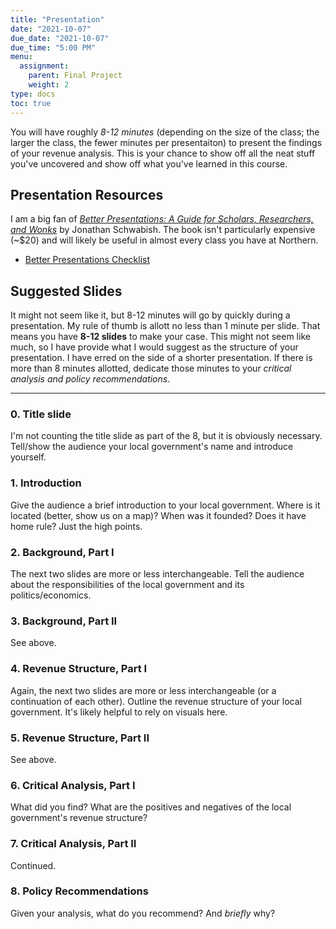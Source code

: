```yaml
---
title: "Presentation"
date: "2021-10-07"
due_date: "2021-10-07"
due_time: "5:00 PM"
menu:
  assignment:
    parent: Final Project
    weight: 2
type: docs
toc: true
---
```


You will have roughly *8-12 minutes* (depending on the size of the class; the larger the class, the fewer minutes per presentaiton) to present the findings of your revenue analysis. This is your chance to show off all the neat stuff you've uncovered and show off what you've learned in this course.

## Presentation Resources

I am a big fan of *[Better Presentations: A Guide for Scholars, Researchers, and Wonks](https://policyviz.com/pv_books/better-presentations-a-guide-for-scholars-researchers-and-wonks/)* by Jonathan Schwabish. The book isn't particularly expensive (~$20) and will likely be useful in almost every class you have at Northern.

- [Better Presentations Checklist](https://policyviz.com/2018/08/14/better-presentations-cheatsheet/)

## Suggested Slides

It might not seem like it, but 8-12 minutes will go by quickly during a presentation. My rule of thumb is allott no less than 1 minute per slide. That means you have **8-12 slides** to make your case. This might not seem like much, so I have provide what I would suggest as the structure of your presentation. I have erred on the side of a shorter presentation. If there is more than 8 minutes allotted, dedicate those minutes to your *critical analysis and policy recommendations*.

---

### 0. Title slide

I'm not counting the title slide as part of the 8, but it is obviously necessary. Tell/show the audience your local government's name and introduce yourself.

### 1. Introduction

Give the audience a brief introduction to your local government. Where is it located (better, show us on a map)? When was it founded? Does it have home rule? Just the high points.

### 2. Background, Part I

The next two slides are more or less interchangeable. Tell the audience about the responsibilities of the local government and its politics/economics.

### 3. Background, Part II

See above.

### 4. Revenue Structure, Part I

Again, the next two slides are more or less interchangeable (or a continuation of each other). Outline the revenue structure of your local government. It's likely helpful to rely on visuals here.

### 5. Revenue Structure, Part II

See above.

### 6. Critical Analysis, Part I

What did you find? What are the positives and negatives of the local government's revenue structure?

### 7. Critical Analysis, Part II

Continued.

### 8. Policy Recommendations

Given your analysis, what do you recommend? And *briefly* why?
